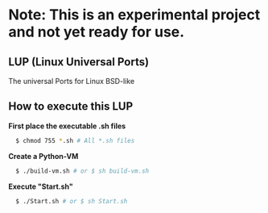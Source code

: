 # Note: This is an experimental project and not yet ready for use.
## LUP (Linux Universal Ports)
The universal Ports for Linux BSD-like

## How to execute this LUP

**First place the executable .sh files**
```bash
  $ chmod 755 *.sh # All *.sh files
```

**Create a Python-VM**
```bash
  $ ./build-vm.sh # or $ sh build-vm.sh
```
**Execute "Start.sh"**
```bash
  $ ./Start.sh # or $ sh Start.sh
```

